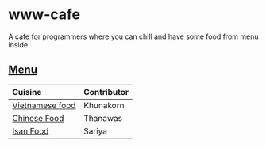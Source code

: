 
# www-cafe

A cafe for programmers where you can chill and have some food from menu inside.

## [Menu](menu.md)

| Cuisine                                    | Contributor           |
|:-------------------------------------------|-----------------------|
| [Vietnamese food](menu.md#Vietnamese-food) | Khunakorn |
| [Chinese Food](menu.md#chinese-food)        | Thanawas         |
| [Isan Food](menu.md#isan-food)       | Sariya|



